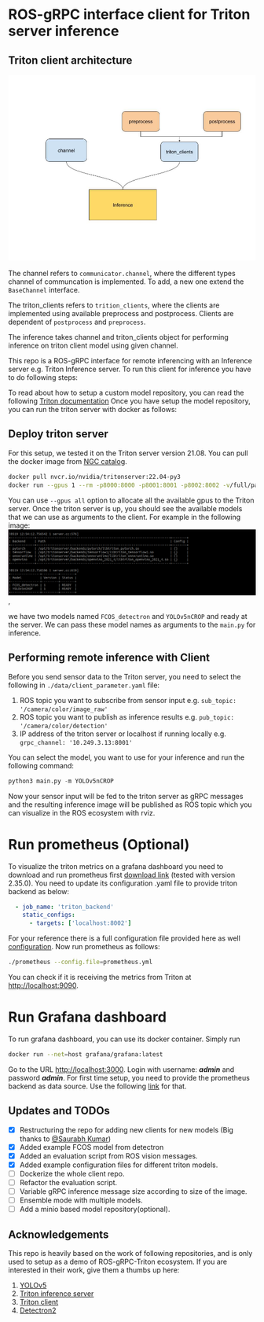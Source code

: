 
# ROS-gRPC interface client for Triton server inference

## Triton client architecture

![Triton Client](./docs/images/triton_client.jpg)

The channel refers to `communicator.channel`, where the different types channel of communcation is implemented. To add,
a new one extend the `BaseChannel` interface.

The triton_clients refers to `trition_clients`, where the clients are implemented using available preprocess and postprocess.
Clients are dependent of `postprocess` and `preprocess`.

The inference takes channel and triton_clients object for performing inference on triton client model using given channel.


This repo is a ROS-gRPC interface for remote inferencing with an Inference server e.g. Triton Inference server.
To run this client for inference you have to do following steps:

[//]: # (## Setup the model repository)

[//]: # (Before you run the Triton server, you need to setup the model repository for the triton server. These are the models that will be fed with sensor data/samples)

[//]: # (later on from the client in this repo. I have setup a model repository for the project in the Minio server. To use it with Triton server, you will need )

[//]: # (access credentials to the MinIO server &#40;contact Naeem&#41;.)

[//]: # ()
[//]: # (Once you have your credentials to MinIO, you can put them in a file in your home directory &#40;e.g. in .password-s3fs file&#41; as follows:)

[//]: # (```bash)

[//]: # (YOUR_MINIO_USERNAME:YOUR_MINIO_PASSWORD)

[//]: # (```)

[//]: # (Change permissions to following:)

[//]: # (```bash)

[//]: # (chmod 700 ${HOME}/.passwd-s3fs)

[//]: # (```)

[//]: # ()
[//]: # (and install an **s3fs** tool to mount the model repository from MinIO storage server in your local machine.)

[//]: # ()
[//]: # (NOTE! Do not forget to change the MinIO server IP address and the path to the model repository. )

[//]: # (```bash)

[//]: # (sudo apt-get update)

[//]: # (sudo apt install s3fs)

[//]: # (s3fs modelrepository /home/path/to/model_repository -o passwd_file=${HOME}/.passwd-s3fs -o url=http://MINIO_SERVER_IP:9000 -o use_path_request_style -o allow_other)

[//]: # (```)
To read about how to setup a custom model repository, you can read the following [Triton documentation](https://github.com/triton-inference-server/server/blob/main/docs/model_repository.md)
Once you have setup the model repository, you can run the triton server with docker as follows:
## Deploy triton server
For this setup, we tested it on the Triton server version 21.08. You can pull the docker image from [NGC catalog](https://catalog.ngc.nvidia.com/orgs/nvidia/containers/tritonserver).
```bash
docker pull nvcr.io/nvidia/tritonserver:22.04-py3
docker run --gpus 1 --rm -p8000:8000 -p8001:8001 -p8002:8002 -v/full/path/to/model_repository:/models nvcr.io/nvidia/tritonserver:22.04-py3 tritonserver --model-repository=/models --allow-metrics 1 
```
You can use `--gpus all` option to allocate all the available gpus to the Triton server. Once the triton server is up, you should see the available 
models that we can use as arguments to the client. For example in the following image:![image](./docs/images/model_repo_ready.png), 

we have two models named `FCOS_detectron` and `YOLOv5nCROP` and  ready at the server.
We can pass these model names as arguments to the `main.py` for inference.
## Performing remote inference with Client 

Before you send sensor data to the Triton server, you need to select the following in `./data/client_parameter.yaml` file: 

1. ROS topic you want to subscribe from sensor input e.g. `sub_topic: '/camera/color/image_raw'`
2. ROS topic you want to publish as inference results e.g. `pub_topic: '/camera/color/detection'`
3. IP address of the triton server or localhost if running locally e.g. `grpc_channel: '10.249.3.13:8001'`

You can select the model, you want to use for your inference and run the following command:

```python
python3 main.py -m YOLOv5nCROP
```
Now your sensor input will be fed to the triton server as gRPC messages and the resulting inference image will be published as ROS topic which you can 
visualize in the ROS ecosystem with rviz. 
# Run prometheus (Optional)
To visualize the triton metrics on a grafana dashboard you need to download and run prometheus first [download link](https://prometheus.io/download/)
(tested with version 2.35.0). You need to update its configuration .yaml file to provide triton backend as below: 
```yaml
  - job_name: 'triton_backend'
    static_configs:
      - targets: ['localhost:8002']
```
For your reference there is a full configuration file provided here as well [configuration](data/prometheus.yml). Now 
run prometheus as follows:
```bash
./prometheus --config.file=prometheus.yml
```
You can check if it is receiving the metrics from Triton at [http://localhost:9090](http://localhost:9090).
# Run Grafana dashboard
To run grafana dashboard, you can use its docker container. Simply run 
```bash
docker run --net=host grafana/grafana:latest
```
Go to the URL [http://localhost:3000](http://localhost:3000). Login with username: **_admin_** and password **_admin_**.
For first time setup, you need to provide the prometheus backend as data source. Use the following 
[link](https://prometheus.io/docs/visualization/grafana/) for that.  

## Updates and TODOs
- [x] Restructuring the repo for adding new clients for new models (Big thanks to [@Saurabh Kumar](https://github.com/MISSEY))
- [x] Added example FCOS model from detectron
- [x] Added an evaluation script from ROS vision messages. 
- [x] Added example configuration files for different triton models. 
- [ ] Dockerize the whole client repo.
- [ ] Refactor the evaluation script. 
- [ ] Variable gRPC inference message size according to size of the image. 
- [ ] Ensemble mode with multiple models. 
- [ ] Add a minio based model repository(optional). 

## Acknowledgements

This repo is heavily based on the work of following repositories, and is only used to setup as a demo of ROS-gRPC-Triton ecosystem. 
If you are interested in their work, give them a thumbs up here:

1. [YOLOv5](https://github.com/ultralytics/yolov5)
3. [Triton inference server](https://github.com/triton-inference-server/server)
4. [Triton client](https://github.com/triton-inference-server/client)
5. [Detectron2](https://github.com/facebookresearch/detectron2/tree/main/projects)


